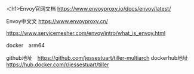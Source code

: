 ＜h1>Envoy官网文档</h1>
https://www.envoyproxy.io/docs/envoy/latest/

Envoy中文文
https://www.envoyproxy.cn/

https://www.servicemesher.com/envoy/intro/what_is_envoy.html

docker　arm64

github地址　https://github.com/jessestuart/tiller-multiarch
dockerhub地址　https://hub.docker.com/r/jessestuart/tiller
